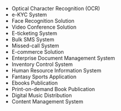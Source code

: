 - Optical Character Recognition (OCR)
- e-KYC System
- Face Recognition Solution
- Video Conference Solution
- E-ticketing System
- Bulk SMS System
- Missed-call System
- E-commerce Solution
- Enterprise Document Management System
- Inventory Control System
- Human Resource Information System
- Fantasy Sports Application
- Ebooks Publication
- Print-on-demand Book Publication
- Digital Music Distribution
- Content Management System
